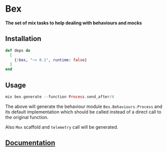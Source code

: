 # Bex

**The set of mix tasks to help dealing with behaviours and mocks**

## Installation

```elixir
def deps do
  [
    {:bex, "~> 0.1", runtime: false}
  ]
end
```

## Usage

```elixir
mix bex.generate --function Process.send_after/4
```

The above will generate the behaviour module `Bex.Behaviours.Process` and its default
implementation which should be called instead of a direct call to the original function.

Also `Mox` scaffold and `telemetry` call will be generated.

## [Documentation](https://hexdocs.pm/bex)

